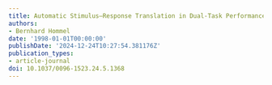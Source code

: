 ```yaml
---
title: Automatic Stimulus–Response Translation in Dual-Task Performance
authors:
- Bernhard Hommel
date: '1998-01-01T00:00:00'
publishDate: '2024-12-24T10:27:54.381176Z'
publication_types:
- article-journal
doi: 10.1037/0096-1523.24.5.1368
---
```

